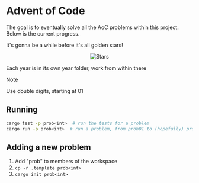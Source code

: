 # Advent of Code

The goal is to eventually solve all the AoC problems within this project. Below is the current progress.

It's gonna be a while before it's all golden stars!

<div align="center">
    <img src="https://aoc-stars.fly.dev/stars/ikornaselur/advent-of-code/main/.stars.svg" alt="Stars"/>
</div>

Each year is in its own year folder, work from within there

> [!NOTE]
> Use double digits, starting at 01

## Running

```bash
cargo test -p prob<int>  # run the tests for a problem
cargo run -p prob<int>  # run a problem, from prob01 to (hopefully) prob24
```

## Adding a new problem

1. Add "prob<int>" to members of the workspace
2. `cp -r .template prob<int>`
3. `cargo init prob<int>`
